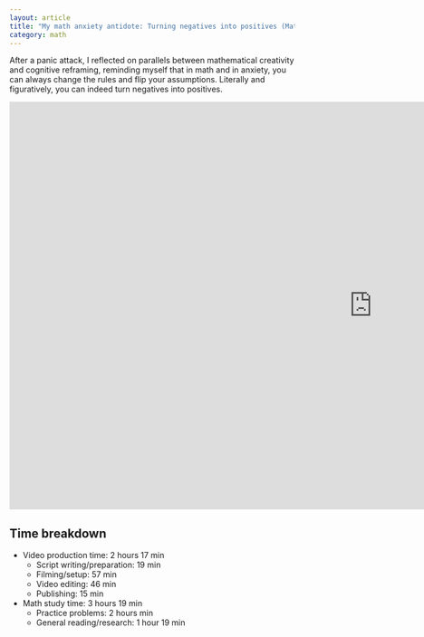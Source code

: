```yaml
---
layout: article
title: "My math anxiety antidote: Turning negatives into positives (Math Immersion Month Day 17)"
category: math
---
```


After a panic attack, I reflected on parallels between mathematical creativity and cognitive reframing, reminding myself that in math and in anxiety, you can always change the rules and flip your assumptions. Literally and figuratively, you can indeed turn negatives into positives.

<iframe width="1280" height="720" src="https://www.youtube.com/embed/OGAPrD_IZ9g" frameborder="0" allowfullscreen></iframe>

## Time breakdown
- Video production time: 2 hours 17 min
  - Script writing/preparation: 19 min
  - Filming/setup: 57 min
  - Video editing: 46 min
  - Publishing: 15 min
- Math study time: 3 hours 19 min
  - Practice problems: 2 hours min
  - General reading/research: 1 hour 19 min